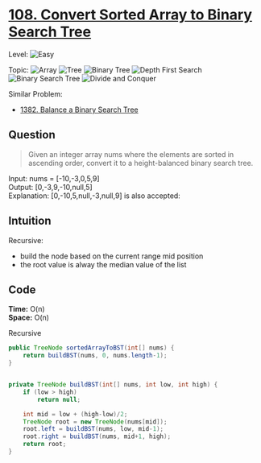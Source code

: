 # [108. Convert Sorted Array to Binary Search Tree](https://leetcode.com/problems/convert-sorted-array-to-binary-search-tree/)

Level:
![Easy](https://img.shields.io/badge/-Easy-00b300)

Topic:
![Array](https://img.shields.io/badge/-Array-66b3ff)
![Tree](https://img.shields.io/badge/-Tree-70db70)
![Binary Tree](https://img.shields.io/badge/-Binary_Tree-5cd65c)
![Depth First Search](https://img.shields.io/badge/-Depth_First_Search-47d147)
![Binary Search Tree](https://img.shields.io/badge/-Binary_Search_Tree-2eb82e)
![Divide and Conquer](https://img.shields.io/badge/-Divide_and_Conquer-00b3b3)

Similar Problem:

- [1382. Balance a Binary Search Tree](1382.md)

## Question

> Given an integer array nums where the elements are sorted in ascending order, convert it to a height-balanced binary search tree.

Input: nums = [-10,-3,0,5,9]  
Output: [0,-3,9,-10,null,5]  
Explanation: [0,-10,5,null,-3,null,9] is also accepted:

## Intuition

Recursive:

- build the node based on the current range mid position
- the root value is alway the median value of the list

## Code

**Time:** O(n)  
**Space:** O(n)

Recursive

```java
public TreeNode sortedArrayToBST(int[] nums) {
    return buildBST(nums, 0, nums.length-1);
}


private TreeNode buildBST(int[] nums, int low, int high) {
    if (low > high)
        return null;

    int mid = low + (high-low)/2;
    TreeNode root = new TreeNode(nums[mid]);
    root.left = buildBST(nums, low, mid-1);
    root.right = buildBST(nums, mid+1, high);
    return root;
}
```
